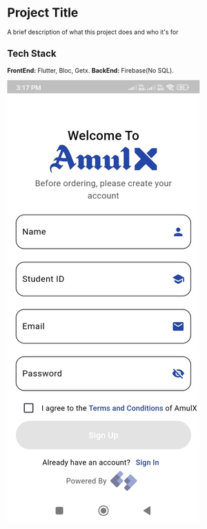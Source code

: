 
# Project Title

A brief description of what this project does and who it's for


## Tech Stack

**FrontEnd:** Flutter, Bloc, Getx.
**BackEnd:** Firebase(No SQL).


![Signup Screenshot](signup.jpg)

